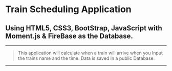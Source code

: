 Train Scheduling Application
=======

Using HTML5, CSS3, BootStrap, JavaScript with Moment.js & FireBase as the Database.
--------
***
> This application will calculate when a train will arrive when you Input the trains name and the time. Data is saved in a public Database.
***
